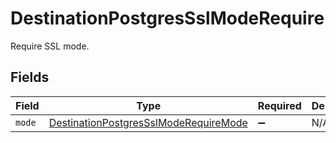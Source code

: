 # DestinationPostgresSslModeRequire

Require SSL mode.


## Fields

| Field                                                                                                 | Type                                                                                                  | Required                                                                                              | Description                                                                                           |
| ----------------------------------------------------------------------------------------------------- | ----------------------------------------------------------------------------------------------------- | ----------------------------------------------------------------------------------------------------- | ----------------------------------------------------------------------------------------------------- |
| `mode`                                                                                                | [DestinationPostgresSslModeRequireMode](../../models/shared/DestinationPostgresSslModeRequireMode.md) | :heavy_minus_sign:                                                                                    | N/A                                                                                                   |